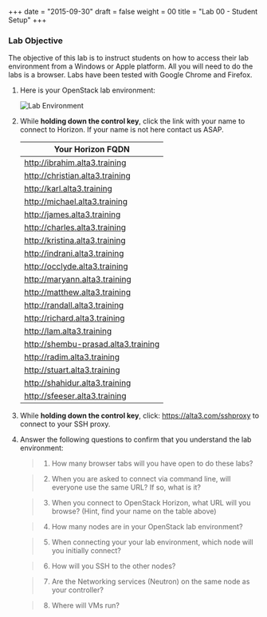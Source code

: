 +++
date = "2015-09-30"
draft = false
weight = 00
title = "Lab 00 - Student Setup"
+++

### Lab Objective

The objective of this lab is to instruct students on how to access their lab environment from a Windows or Apple platform. All you will need to do the labs is a browser. Labs have been tested with Google Chrome and Firefox. 

1. Here is your OpenStack lab environment: 

	![Lab Environment](https://i.imgur.com/diOquaU.png)

2. While **holding down the control key**, click the link with your name to connect to Horizon. If your name is not here contact us ASAP. 

    | Your Horizon FQDN
    | ---
    |http://ibrahim.alta3.training
    |http://christian.alta3.training
    |http://karl.alta3.training
    |http://michael.alta3.training
    |http://james.alta3.training
    |http://charles.alta3.training
    |http://kristina.alta3.training
    |http://indrani.alta3.training
    |http://occlyde.alta3.training
    |http://maryann.alta3.training
    |http://matthew.alta3.training
    |http://randall.alta3.training
    |http://richard.alta3.training
    |http://lam.alta3.training
    |http://shembu-prasad.alta3.training
    |http://radim.alta3.training
    |http://stuart.alta3.training
    |http://shahidur.alta3.training
    |http://sfeeser.alta3.training

3. While **holding down the control key**, click: https://alta3.com/sshproxy to connect to your SSH proxy.
 
4. Answer the following questions to confirm that you understand the lab environment:

	>   1. How many browser tabs will you have open to do these labs?
	
	>   2. When you are asked to connect via command line, will everyone use the same URL?  If so, what is it?
	
	>   3. When you connect to OpenStack Horizon, what URL will you browse? (Hint, find your name on the table above)
	
	>   4. How many nodes are in your OpenStack lab environment?
	
	>   5. When connecting your your lab environment, which node will you initially connect?
	
	>   6. How will you SSH to the other nodes?

	>   7. Are the Networking services (Neutron) on the same node as your controller?

	>   8. Where will VMs run?
	
